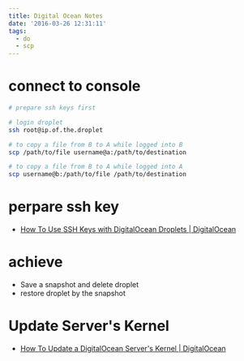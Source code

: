 ```yaml
---
title: Digital Ocean Notes
date: '2016-03-26 12:31:11'
tags:
  - do
  - scp
---
```


# connect to console
```sh
# prepare ssh keys first

# login droplet
ssh root@ip.of.the.droplet

# to copy a file from B to A while logged into B
scp /path/to/file username@a:/path/to/destination

# to copy a file from B to A while logged into A
scp username@b:/path/to/file /path/to/destination
```

# perpare ssh key

- [How To Use SSH Keys with DigitalOcean Droplets | DigitalOcean][@1]

# achieve
- Save a snapshot and delete droplet
- restore droplet by the snapshot

# Update Server's Kernel
- [How To Update a DigitalOcean Server's Kernel | DigitalOcean][@2] 

<!-- reference links -->

[@1]: https://www.digitalocean.com/community/tutorials/how-to-use-ssh-keys-with-digitalocean-droplets
[@2]: https://www.digitalocean.com/community/tutorials/how-to-update-a-digitalocean-server-s-kernel
